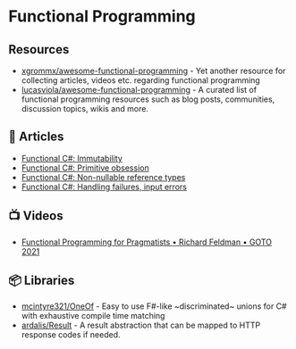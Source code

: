# Functional Programming

## Resources
- [xgrommx/awesome-functional-programming](https://github.com/xgrommx/awesome-functional-programming) - Yet another resource for collecting articles, videos etc. regarding functional programming
- [lucasviola/awesome-functional-programming](https://github.com/lucasviola/awesome-functional-programming) - A curated list of functional programming resources such as blog posts, communities, discussion topics, wikis and more.

## 📕 Articles
- [Functional C#: Immutability](https://enterprisecraftsmanship.com/posts/functional-c-immutability/)
- [Functional C#: Primitive obsession](https://enterprisecraftsmanship.com/posts/functional-c-primitive-obsession/)
- [Functional C#: Non-nullable reference types](https://enterprisecraftsmanship.com/posts/functional-c-non-nullable-reference-types/)
- [Functional C#: Handling failures, input errors](https://enterprisecraftsmanship.com/posts/functional-c-handling-failures-input-errors/)

## 📺 Videos
- [Functional Programming for Pragmatists • Richard Feldman • GOTO 2021](https://www.youtube.com/watch?v=3n17wHe5wEw)

## 📦 Libraries
- [mcintyre321/OneOf](https://github.com/mcintyre321/OneOf) - Easy to use F#-like ~discriminated~ unions for C# with exhaustive compile time matching
- [ardalis/Result](https://github.com/ardalis/Result) - A result abstraction that can be mapped to HTTP response codes if needed.
